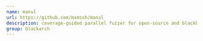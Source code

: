 ```yaml
---
name: manul
url: https://github.com/mxmssh/manul
description: coverage-guided parallel fuzzer for open-source and blackbox binaries on Windows, Linux and MacOS. URL : https://github.com/mxmssh/manul Groups : blackarch blackarch-fuzzer blackarch-binary
group: blackarch
---
```

